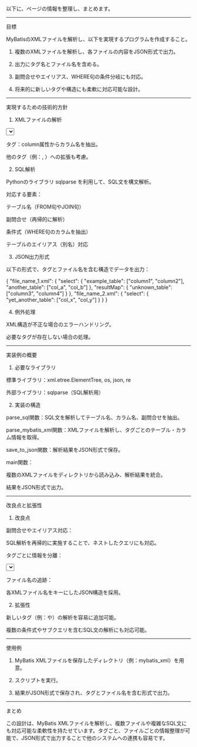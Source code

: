 以下に、ページの情報を整理し、まとめます。


---

目標

MyBatisのXMLファイルを解析し、以下を実現するプログラムを作成すること。

1. 複数のXMLファイルを解析し、各ファイルの内容をJSON形式で出力。


2. 出力にタグ名とファイル名を含める。


3. 副問合せやエイリアス、WHERE句の条件分岐にも対応。


4. 将来的に新しいタグや構造にも柔軟に対応可能な設計。




---

実現するための技術的方針

1. XMLファイルの解析

<select>タグ：SQL文を解析し、テーブル名、カラム名、副問合せ、エイリアスを抽出。

<resultMap>タグ：column属性からカラム名を抽出。

他のタグ（例：<insert>, <update>）への拡張も考慮。


2. SQL解析

Pythonのライブラリ sqlparse を利用して、SQL文を構文解析。

対応する要素：

テーブル名（FROM句やJOIN句）

副問合せ（再帰的に解析）

条件式（WHERE句のカラムを抽出）

テーブルのエイリアス（別名）対応




3. JSON出力形式

以下の形式で、タグとファイル名を含む構造でデータを出力：

{
    "file_name_1.xml": {
        "select": {
            "example_table": ["column1", "column2"],
            "another_table": ["col_a", "col_b"]
        },
        "resultMap": {
            "unknown_table": ["column3", "column4"]
        }
    },
    "file_name_2.xml": {
        "select": {
            "yet_another_table": ["col_x", "col_y"]
        }
    }
}

4. 例外処理

XML構造が不正な場合のエラーハンドリング。

必要なタグが存在しない場合の処理。



---

実装例の概要

1. 必要なライブラリ

標準ライブラリ：xml.etree.ElementTree, os, json, re

外部ライブラリ：sqlparse（SQL解析用）


2. 実装の構造

parse_sql関数：SQL文を解析してテーブル名、カラム名、副問合せを抽出。

parse_mybatis_xml関数：XMLファイルを解析し、タグごとのテーブル・カラム情報を取得。

save_to_json関数：解析結果をJSON形式で保存。

main関数：

複数のXMLファイルをディレクトリから読み込み、解析結果を統合。

結果をJSON形式で出力。




---

改良点と拡張性

1. 改良点

副問合せやエイリアス対応：

SQL解析を再帰的に実施することで、ネストしたクエリにも対応。


タグごとに情報を分離：

<select>と<resultMap>などのタグ別にデータを整理。


ファイル名の追跡：

各XMLファイル名をキーにしたJSON構造を採用。



2. 拡張性

新しいタグ（例：<insert>や<update>）の解析を容易に追加可能。

複数の条件式やサブクエリを含むSQL文の解析にも対応可能。



---

使用例

1. MyBatis XMLファイルを保存したディレクトリ（例：mybatis_xml）を用意。


2. スクリプトを実行。


3. 結果がJSON形式で保存され、タグとファイル名を含む形式で出力。




---

まとめ

この設計は、MyBatis XMLファイルを解析し、複数ファイルや複雑なSQL文にも対応可能な柔軟性を持たせています。タグごと、ファイルごとの情報整理が可能で、JSON形式で出力することで他のシステムへの連携も容易です。

